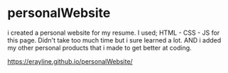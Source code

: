 # personalWebsite

i created a personal website for my resume. 
I used; HTML - CSS - JS for this page. Didn't take too much time but i sure learned a lot.
AND i added my other personal products that i made to get better at coding.

https://erayline.github.io/personalWebsite/
